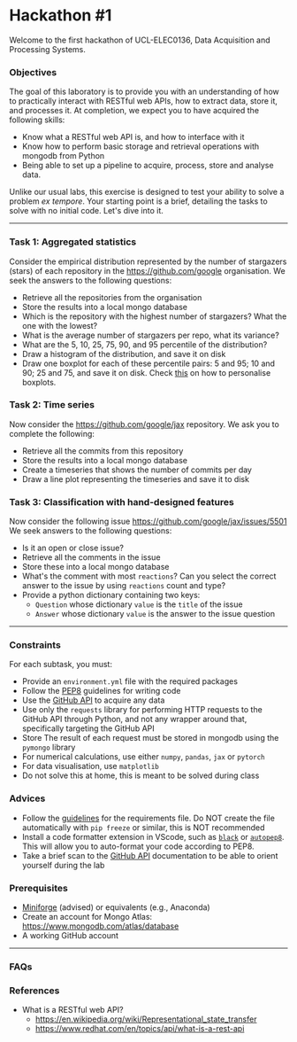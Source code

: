 # Hackathon #1

Welcome to the first hackathon of UCL-ELEC0136, Data Acquisition and Processing Systems.

### Objectives
The goal of this laboratory is to provide you with an understanding of how to practically interact with RESTful web APIs, how to extract data, store it, and processes it.
At completion, we expect you to have acquired the following skills:
- Know what a RESTful web API is, and how to interface with it
- Know how to perform basic storage and retrieval operations with mongodb from Python
- Being able to set up a pipeline to acquire, process, store and analyse data.

Unlike our usual labs, this exercise is designed to test your ability to solve a problem _ex tempore_.
Your starting point is a brief, detailing the tasks to solve with no initial code.
Let's dive into it.

---

### Task 1: Aggregated statistics
Consider the empirical distribution represented by the number of stargazers (stars) of each repository in the https://github.com/google organisation.
We seek the answers to the following questions:
- Retrieve all the repositories from the organisation
- Store the results into a local mongo database
- Which is the repository with the highest number of stargazers? What the one with the lowest?
- What is the average number of stargazers per repo, what its variance?
- What are the 5, 10, 25, 75, 90, and 95 percentile of the distribution?
- Draw a histogram of the distribution, and save it on disk
- Draw one boxplot for each of these percentile pairs: 5 and 95; 10 and 90; 25 and 75, and save it on disk. Check [this](https://stackoverflow.com/questions/27214537/is-it-possible-to-draw-a-matplotlib-boxplot-given-the-percentile-values-instead) on how to personalise boxplots.

### Task 2: Time series
Now consider the https://github.com/google/jax repository.
We ask you to complete the following:
- Retrieve all the commits from this repository
- Store the results into a local mongo database
- Create a timeseries that shows the number of commits per day
- Draw a line plot representing the timeseries and save it to disk


### Task 3: Classification with hand-designed features
Now consider the following issue https://github.com/google/jax/issues/5501
We seek answers to the following questions:
- Is it an open or close issue?
- Retrieve all the comments in the issue
- Store these into a local mongo database
- What's the comment with most `reactions`? Can you select the correct answer to the issue by using `reactions` count and type?
- Provide a python dictionary containing two keys:
  - `Question` whose dictionary `value` is the `title` of the issue
  - `Answer` whose dictionary `value` is the answer to the issue question

---

### Constraints
For each subtask, you must:
- Provide an `environment.yml` file with the required packages
- Follow the [PEP8](https://peps.python.org/pep-0008/) guidelines for writing code
- Use the [GitHub API](https://docs.github.com/en/rest) to acquire any data
- Use only the `requests` library for performing HTTP requests to the GitHub API through Python, and not any wrapper around that, specifically targeting the GitHub API
- Store The result of each request must be stored in mongodb using the `pymongo` library
- For numerical calculations, use either `numpy`, `pandas`, `jax` or `pytorch`
- For data visualisation, use `matplotlib`
- Do not solve this at home, this is meant to be solved during class


### Advices
- Follow the [guidelines](https://pip.pypa.io/en/stable/user_guide/#requirements-files) for the requirements file. Do NOT create the file automatically with `pip freeze` or similar, this is NOT recommended
- Install a code formatter extension in VScode, such as [`black`](https://marketplace.visualstudio.com/items?itemName=ms-python.black-formatter) or [`autopep8`](https://marketplace.visualstudio.com/items?itemName=himanoa.Python-autopep8). This will allow you to auto-format your code according to PEP8.
- Take a brief scan to the [GitHub API](https://docs.github.com/en/rest) documentation to be able to orient yourself during the lab


### Prerequisites
- [Miniforge](https://github.com/conda-forge/miniforge) (advised) or equivalents (e.g., Anaconda)
- Create an account for Mongo Atlas: https://www.mongodb.com/atlas/database
- A working GitHub account

---

### FAQs

### References
- What is a RESTful web API?
  - https://en.wikipedia.org/wiki/Representational_state_transfer
  - https://www.redhat.com/en/topics/api/what-is-a-rest-api
